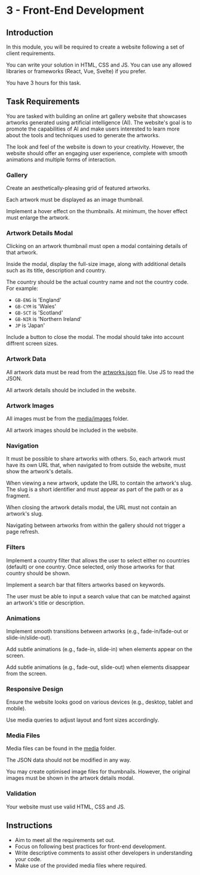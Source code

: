 # 3 - Front-End Development

## Introduction

In this module, you will be required to create a website following a set of client requirements.

You can write your solution in HTML, CSS and JS. You can use any allowed libraries or frameworks (React, Vue, Svelte) if you prefer.

You have 3 hours for this task.

## Task Requirements

You are tasked with building an online art gallery website that showcases artworks generated using artificial intelligence (AI). The website's goal is to promote the capabilities of AI and make users interested to learn more about the tools and techniques used to generate the artworks.

The look and feel of the website is down to your creativity. However, the website should offer an engaging user experience, complete with smooth animations and multiple forms of interaction.

### Gallery

Create an aesthetically-pleasing grid of featured artworks.

Each artwork must be displayed as an image thumbnail.

Implement a hover effect on the thumbnails. At minimum, the hover effect must enlarge the artwork.

### Artwork Details Modal

Clicking on an artwork thumbnail must open a modal containing details of that artwork.

Inside the modal, display the full-size image, along with additional details such as its title, description and country.

The country should be the actual country name and not the country code. For example:

- `GB-ENG` is 'England'
- `GB-CYM` is 'Wales'
- `GB-SCT` is 'Scotland'
- `GB-NIR` is 'Northern Ireland'
- `JP` is 'Japan'

Include a button to close the modal. The modal should take into account diffrent screen sizes.

### Artwork Data

All artwork data must be read from the [artworks.json](media/artworks.json) file. Use JS to read the JSON.

All artwork details should be included in the website.

### Artwork Images

All images must be from the [media/images](media/images) folder.

All artwork images should be included in the website.

### Navigation

It must be possible to share artworks with others. So, each artwork must have its own URL that, when navigated to from outside the website, must show the artwork's details.

When viewing a new artwork, update the URL to contain the artwork's slug. The slug is a short identifier and must appear as part of the path or as a fragment.

When closing the artwork details modal, the URL must not contain an artwork's slug.

Navigating between artworks from within the gallery should not trigger a page refresh.

### Filters

Implement a country filter that allows the user to select either no countries (default) or one country. Once selected, only those artworks for that country should be shown.

Implement a search bar that filters artworks based on keywords.

The user must be able to input a search value that can be matched against an artwork's title or description.

### Animations

Implement smooth transitions between artworks (e.g., fade-in/fade-out or slide-in/slide-out).

Add subtle animations (e.g., fade-in, slide-in) when elements appear on the screen.

Add subtle animations (e.g., fade-out, slide-out) when elements disappear from the screen.

### Responsive Design

Ensure the website looks good on various devices (e.g., desktop, tablet and mobile).

Use media queries to adjust layout and font sizes accordingly.

### Media Files

Media files can be found in the [media](media) folder.

The JSON data should not be modified in any way.

You may create optimised image files for thumbnails. However, the original images must be shown in the artwork details modal.

### Validation

Your website must use valid HTML, CSS and JS.

## Instructions

- Aim to meet all the requirements set out.
- Focus on following best practices for front-end development.
- Write descriptive comments to assist other developers in understanding your code.
- Make use of the provided media files where required.
